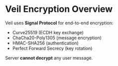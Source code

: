# Veil Encryption Overview

Veil uses **Signal Protocol** for end-to-end encryption:
- Curve25519 (ECDH key exchange)
- ChaCha20-Poly1305 (message encryption)
- HMAC-SHA256 (authentication)
- Perfect Forward Secrecy (key rotation)

Server **cannot decrypt** any user message.
